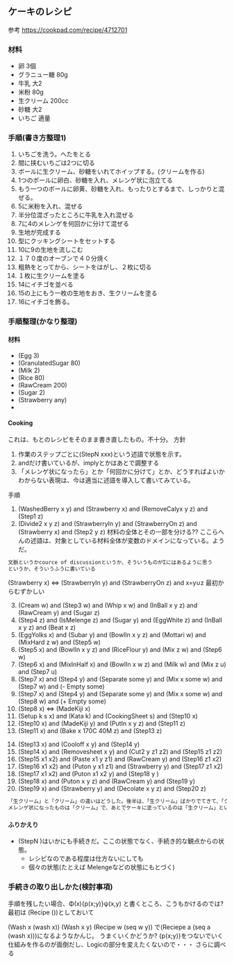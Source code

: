 ## ケーキのレシピ
参考 https://cookpad.com/recipe/4712701


### 材料
- 卵 3個
- グラニュー糖 80g
- 牛乳 大2
- 米粉 80g
- 生クリーム 200cc
- 砂糖 大2
- いちご 適量


### 手順(書き方整理1)
1. いちごを洗う。へたをとる
2. 間に挟むいちごは2つに切る
3. ボールに生クリーム、砂糖をいれてホイップする。(クリームを作る)
4. 1つのボールに卵白、砂糖を入れ、メレンゲ状に泡立てる
5. もう一つのボールに卵黄、砂糖を入れ、もったりとするまで、しっかりと混ぜる。
6. 5に米粉を入れ、混ぜる
7. 半分位混ざったところに牛乳を入れ混ぜる
8. 7に4のメレンゲを何回かに分けて混ぜる
9. 生地が完成する
10. 型にクッキングシートをセットする
11. 10に9の生地を流しこむ
12. １７０度のオーブンで４０分焼く
13. 粗熱をとってから、シートをはがし、２枚に切る
14. １枚に生クリームを塗る
15.  14にイチゴを並べる
16. 15の上にもう一枚の生地をおき、生クリームを塗る
17. 16にイチゴを飾る。


### 手順整理(かなり整理)
#### 材料
   - (Egg 3)
   - (GranulatedSugar 80)
   - (Milk 2)
   - (Rice 80)
   - (RawCream 200)
   - (Sugar 2)
   - (Strawberry any)
   - 
#### Cooking
これは、もとのレシピをそのまま書き直したもの。不十分。
方針
   1. 作業のステップごとに(StepN xxx)という述語で状態を示す。
   2. andだけ書いているが、implyとかはあとで調整する
   3. 「メレンゲ状になったら」とか「何回かに分けて」とか、どうすればよいかわからない表現は、今は適当に述語を導入して書いてみている。
   
 
 手順
   1) (WashedBerry x y) and (Strawberry x) and (RemoveCalyx y z) and (Step1 z)
   2) (Divide2 x y z) and (StrawberryIn y) and (StrawberryOn z) and (Strawberry x) and (Step2 y z)
   材料の全体とその一部を分ける??
   ここらへんの述語は、対象としている材料全体が変数のドメインになっている。ようだ。
   
   ```md
   文脈というかcource of discussionというか、そういうものがΣにはあるように思う
   というか、そういうふうに書いている
   ```
   
   (Strawberry x) <=> (StrawberryIn y) and (StrawberryOn z) and x=y∪z
   最初からむずかしい
   
   3) (Cream w) and (Step3 w) and (Whip x w) and (InBall x y z) and (RawCream y) and (Sugar z)
   4) (Step4 z) and (IsMelenge z) and (Sugar y) and (EggWhite z) and (InBall x y z) and (Beat x z)
   5) (EggYolks x) and (Subar y) and (BowlIn x y z) and (Mottari w) and (MixHard z w) and (Step5 w)
   6) (Step5 x) and (BowlIn x y z) and (RiceFlour y) and (Mix z w) and (Step6 w)
   7) (Step6 x) and (MixInHalf x) and (BowlIn x w z) and (Milk w) and (Mix z u) and (Step7 u)
   8) (Step7 x) and (Step4 y) and (Separate some y) and (Mix x some w) and (Step7 w) and (- Empty some)
   9)  (Step7 x) and (Step4 y) and (Separate some y) and (Mix x some w) and (Step8 w) and (+ Empty some)
9) (Step8 x) <=> (MadeKiji x)
10) (Setup k s x) and (Kata k) and (CookingSheet s) and (Step10 x)
11) (Step10 x) and (MadeKiji y) and (PutIn x y z) and (Step11 z)
13) (Step11 x) and (Bake x 170C 40M z) and (Step13 z)
14. (Step13 x) and (Cooloff x y) and (Step14 y)
15.  (Step14 x) and (Removesheet x y) and (Cut2 y z1 z2) and (Step15 z1 z2)
16.  (Step15 x1 x2) and (Paste x1 y z1) and (RawCream y) and (Step16 z1 x2)
17.  (Step16 x1 x2) and (Puton y x1 z1) and (Strawberry y) and (Step17 z1 x2) 
18. (Step17 x1 x2) and (Puton x1 x2 y) and (Step18 y )
19. (Step18 x) and (Puton x y z) and (RawCream y) and (Step19 y)
20. (Step19 x) and (Strawberry y) and (Decolate x y z) and (Step20 z)

```md
「生クリーム」と「クリーム」の違いはどうした。後半は、「生クリーム」ばかりでてきて、「クリーム」はどこで使っているのか?
メレンゲ状になったものは「クリーム」で、あとでケーキに塗っているのは「生クリーム」ということらしい。
```

#### ふりかえり
- (StepN )はいかにも手続きだ。ここの状態でなく、手続き的な観点からの状態。
	- レシピなのである程度は仕方ないにしても
	- 個々の状態(たとえば Melengeなどの状態にもとづく)





### 手続きの取り出しかた(検討事項)
手順を残したい場合、Φ(x){p(x;y)}ψ(x,y) と書くところ、こうもかけるのでは?
最初は (Recipe ())としておいて

(Wash x (wash x))
(Wash x y) (Recipe w (seq w y))
で(Reciepe a (seq a (wash x)))になるようなかんじ。 
 うまくいくかどうか?
 {p(x;y)}をつないでいく仕組みを作るのが面倒だし、Logicの部分を変えたくないので・・・
 さらに調べる
 
 
 
